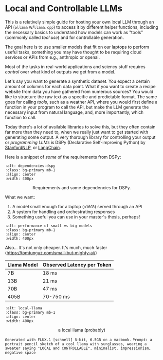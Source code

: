 # Local and Controllable LLMs

This is a relatively simple guide for hosting your own local LLM through an API (`ollama` w/`llama.cpp`) to access it by different helper functions, including the necessary basics to understand how models can work as "tools" (commonly called _tool use_) and for controllable generation.

The goal here is to use smaller models that fit on our laptops to perform useful tasks, something you may have thought to be requiring cloud services or APIs from e.g., anthropic or openai.

Most of the tasks in real-world applications and sciency stuff requires _control_ over what kind of outputs we get from a model.

Let's say you want to generate a synthetic dataset. You expect a certain amount of columns for each data point. What if you want to create a recipe website from data you have gathered from numerous sources? You would like to structure the raw text as a specific and predictable format. The same goes for calling _tools_, such as a weather API, where you would first define a function in your program to call the API, but make the LLM generate the necessary input from natural language, and, more importantly, which function to call.

Today there's a lot of available libraries to solve this, but they often contain far more than they need to, when we really just want to get started with generating some output.
A very thorough library for controlling your output or *programming LLMs* is DSPy (Declarative Self-improving Python) by [StanfordNLP](https://github.com/stanfordnlp/dspy/), or [LangChain](https://github.com/langchain-ai/langchain).

Here is a snippet of *some* of the requirements from DSPy:

```{image} ../assets/deps.png
:alt: dependencies-dspy
:class: bg-primary mb-1
:align: center
:width: 400px
```
<!-- caption -->
<p style="text-align: center;">Requirements and some dependencies for DSPy.</p>


What we want:

1. A model small enough for a laptop (`<16GB`) served through an API
2. A system for handling and orchestrating responses
3. Something useful you can use in your master's thesis, perhaps!

```{image} ../assets/small-vs-big.png
:alt: performance of small vs big models
:class: bg-primary mb-1
:align: center
:width: 400px
```

Also... It's not only cheaper. It's much, much faster (<https://tomtunguz.com/small-but-mighty-ai/>)

| Llama Model | Observed Latency per Token |
|-------------|---------------------------|
| 7B         | 18 ms                      |
| 13B        | 21 ms                      |
| 70B        | 47 ms                      |
| 405B       | 70-750 ms                  |


```{image} ../assets/local-llama.png
:alt: local-llama
:class: bg-primary mb-1
:align: center
:width: 400px
```

<!-- caption -->
<p style="text-align: center;">a local llama (probably)</p>
<!-- add a coding style text below: -->
<code style="text-align: center;">Generated with FLUX.1 [schnell] 8-bit, 6.5GB on a macbook.</code>
<code style="text-align: center;">Prompt: a portrait pencil sketch of a cool llama with sunglasses, wearing a sweater saying "LOCAL and CONTROLLABLE", minimalist, impressionism, negative space</code>
